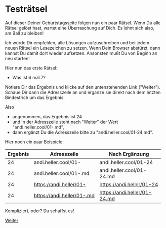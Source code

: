 Testrätsel
==========

Auf dieser Deiner Geburtstagsseite folgen nun ein paar
Rätsel. Wenn Du alle Rätsel gelöst hast, wartet eine Überraschung
auf Dich. Es lohnt sich also, am Ball zu bleiben!

Ich würde Dir empfehlen, alle Lösungen aufzuschreiben
und bei jedem neuen Rätsel ein Lesezeichen zu setzen.
Wenn Dein Browser abstürzt, dann kannst Du damit dort wieder
aufsetzen. Ansonsten mußt Du von Beginn an neu starten!

Hier nun das erste Rätsel:

- Was ist 6 mal 7?

Notiere Dir das Ergebnis und klicke auf den untenstehenden
Link ("Weiter"). Schaue Dir dann die Adresszeile an und
ergänze sie direkt nach dem letzten Bindestrich um das
Ergebnis.

Also

- angenommen, das Ergebnis ist 24
- und in der Adresszeile steht nach "Weiter" der Wert "andi.heller.cool/01-.md",
- dann ergänzt Du die Adresszeile bitte zu "andi.heller.cool/01-24.md".

Hier noch
ein paar Beispiele:

Ergebnis | Adresszeile                 | Nach Ergänzung
---------|-----------------------------|---------------------------
24       | andi.heller.cool/01-        | andi.heller.cool/01-24
24       | andi.heller.cool/01-.md     | andi.heller.cool/01-24.md
24       | https://andi.heller/01-     | https://andi.heller/01-24
24       | https://andi.heller/01-.md  | https://andi.heller/01-24.md

Kompliziert, oder? Du schaffst es!

<a href="/index.html#01-.md">Weiter</a>
